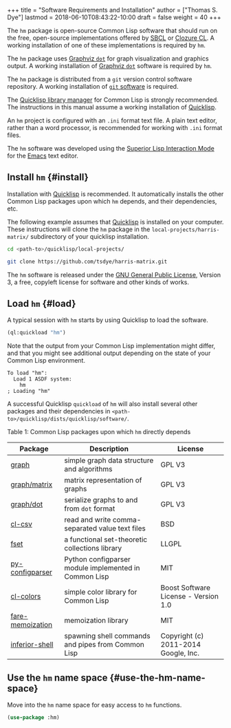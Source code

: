 +++
title = "Software Requirements and Installation"
author = ["Thomas S. Dye"]
lastmod = 2018-06-10T08:43:22-10:00
draft = false
weight = 40
+++

The `hm` package is open-source Common Lisp software that should run on the
free, open-source implementations offered by [SBCL](http://www.sbcl.org/) or [Clozure CL](http://ccl.clozure.com/). A working
installation of one of these implementations is required by `hm`.

The `hm` package uses [Graphviz `dot`](https://graphviz.gitlab.io/) for graph visualization and graphics output.
A working installation of [Graphviz `dot`](https://graphviz.gitlab.io/download/) software is required by `hm`.

The `hm` package is distributed from a `git` version control software
repository.  A working installation of [`git` software](https://git-scm.com/) is required.

The [Quicklisp library manager](https://www.quicklisp.org/beta/) for Common Lisp is strongly recommended. The
instructions in this manual assume a working installation of [Quicklisp](https://www.quicklisp.org/beta/).

An `hm` project is configured with an `.ini` format text file. A plain text
editor, rather than a word processor, is recommended for working with `.ini`
format files.

The `hm` software was developed using the [Superior Lisp Interaction Mode](https://common-lisp.net/project/slime/) for the
[Emacs](https://www.gnu.org/software/emacs/) text editor.


## Install `hm` {#install}

Installation with [Quicklisp](http://www.quicklisp.org) is recommended. It automatically installs the other
Common Lisp packages upon which `hm` depends, and their dependencies, etc.

The following example assumes that [Quicklisp](http://www.quicklisp.org) is installed on your computer.
These instructions will clone the `hm` package in the `local-projects/harris-matrix/`
subdirectory of your quicklisp installation.

<a id="org48f1cc3"></a>
```sh
cd <path-to>/quicklisp/local-projects/

git clone https://github.com/tsdye/harris-matrix.git
```

The `hm` software is released under the [GNU General Public License](https://www.gnu.org/licenses/gpl-3.0.en.html), Version 3, a
free, copyleft license for software and other kinds of works.


## Load `hm` {#load}

A typical session with `hm` starts by using Quicklisp to load the software.

<a id="orgac74898"></a>
```lisp
(ql:quickload "hm")
```

Note that the output from your Common Lisp implementation might differ, and that
you might see additional output depending on the state of your Common Lisp
environment.

```text
To load "hm":
  Load 1 ASDF system:
    hm
; Loading "hm"

```

A successful Quicklisp `quickload` of `hm` will also install several other
packages and their dependencies in `<path-to>/quicklisp/dists/quicklisp/software/`.

<a id="org65a4377"></a>

<div class="table-caption">
  <span class="table-number">Table 1:</span>
  Common Lisp packages upon which <code>hm</code> directly depends
</div>

| Package                                                    | Description                                           | License                              |
|------------------------------------------------------------|-------------------------------------------------------|--------------------------------------|
| [graph](http://quickdocs.org/graph/)                       | simple graph data structure and algorithms            | GPL V3                               |
| [graph/matrix](http://quickdocs.org/graph/)                | matrix representation of graphs                       | GPL V3                               |
| [graph/dot](http://quickdocs.org/graph/)                   | serialize graphs to and from `dot` format             | GPL V3                               |
| [cl-csv](http://quickdocs.org/cl-csv/)                     | read and write comma-separated value text files       | BSD                                  |
| [fset](http://quickdocs.org/fset/)                         | a functional set-theoretic collections library        | LLGPL                                |
| [py-configparser](http://quickdocs.org/py-configparser/)   | Python configparser module implemented in Common Lisp | MIT                                  |
| [cl-colors](http://quickdocs.org/cl-colors/)               | simple color library for Common Lisp                  | Boost Software License - Version 1.0 |
| [fare-memoization](http://quickdocs.org/fare-memoization/) | memoization library                                   | MIT                                  |
| [inferior-shell](http://quickdocs.org/inferior-shell/)     | spawning shell commands and pipes from Common Lisp    | Copyright (c) 2011-2014 Google, Inc. |


## Use the `hm` name space {#use-the-hm-name-space}

Move into the `hm` name space for easy access to `hm` functions.

<a id="orgd082800"></a>
```lisp
(use-package :hm)
```
